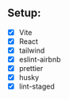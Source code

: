 ## Setup:

- [x] Vite
- [x] React
- [x] tailwind
- [x] eslint-airbnb
- [x] prettier
- [x] husky
- [x] lint-staged

